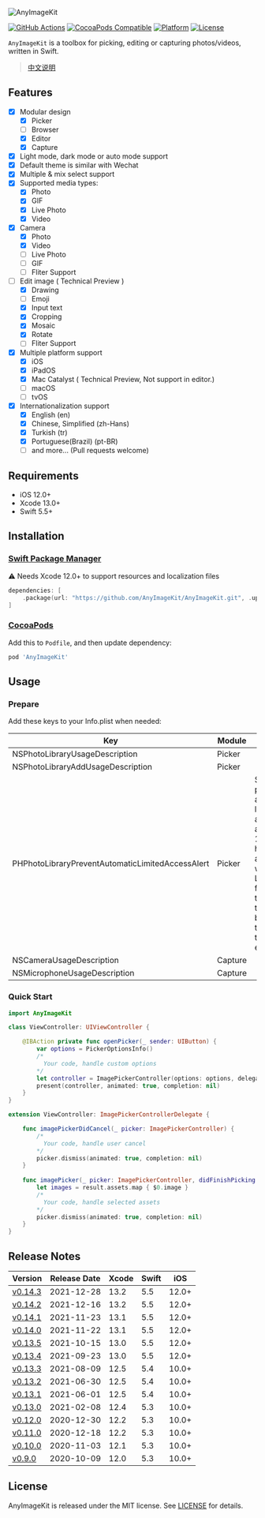 ![AnyImageKit](https://github.com/AnyImageProject/AnyImageProject.github.io/raw/master/Resources/TitleMap@2x.png)

[![GitHub Actions](https://github.com/AnyImageKit/AnyImageKit/workflows/build/badge.svg?branch=master)](https://github.com/AnyImageKit/AnyImageKit/actions?query=workflow%3Abuild)
[![CocoaPods Compatible](https://img.shields.io/cocoapods/v/AnyImageKit.svg)](https://cocoapods.org/pods/AnyImageKit)
[![Platform](https://img.shields.io/cocoapods/p/AnyImageKit.svg?style=flat)](./)
[![License](https://img.shields.io/cocoapods/l/AnyImageKit.svg?style=flat)](https://raw.githubusercontent.com/AnyImageProject/AnyImageKit/master/LICENSE)

`AnyImageKit` is a toolbox for picking, editing or capturing photos/videos, written in Swift. 

> [中文说明](./Documentation/README_CN.md)

## Features

- [x] Modular design
    - [x] Picker
    - [ ] Browser
    - [x] Editor
    - [x] Capture
- [x] Light mode, dark mode or auto mode support
- [x] Default theme is similar with Wechat 
- [x] Multiple & mix select support
- [x] Supported media types:
    - [x] Photo
    - [x] GIF
    - [x] Live Photo
    - [x] Video
- [x] Camera
    - [x] Photo
    - [x] Video
    - [ ] Live Photo
    - [ ] GIF
    - [ ] Fliter Support
- [ ] Edit image ( Technical Preview )
    - [x] Drawing
    - [ ] Emoji
    - [x] Input text
    - [x] Cropping
    - [x] Mosaic
    - [x] Rotate
    - [ ] Fliter Support
- [x] Multiple platform support
    - [x] iOS
    - [x] iPadOS
    - [x] Mac Catalyst ( Technical Preview, Not support in editor.)
    - [ ] macOS
    - [ ] tvOS
- [x] Internationalization support
    - [x] English (en)
    - [x] Chinese, Simplified (zh-Hans)
    - [x] Turkish (tr)
    - [x] Portuguese(Brazil) (pt-BR)
    - [ ] and more... (Pull requests welcome)

## Requirements

- iOS 12.0+
- Xcode 13.0+
- Swift 5.5+

## Installation

### [Swift Package Manager](https://swift.org/package-manager/)

⚠️ Needs Xcode 12.0+ to support resources and localization files

```swift
dependencies: [
    .package(url: "https://github.com/AnyImageKit/AnyImageKit.git", .upToNextMajor(from: "0.14.0"))
]
```

### [CocoaPods](https://guides.cocoapods.org/using/using-cocoapods.html)

Add this to `Podfile`, and then update dependency:

```ruby
pod 'AnyImageKit'
```

## Usage

### Prepare

Add these keys to your Info.plist when needed:

| Key | Module | Info |
| ----- | ----  | ---- |
| NSPhotoLibraryUsageDescription | Picker |  |
| NSPhotoLibraryAddUsageDescription | Picker |  |
| PHPhotoLibraryPreventAutomaticLimitedAccessAlert | Picker | Set `YES` to prevent automatic limited access alert in iOS 14+ (Picker has been adapted with Limited features that can be triggered by the user to enhance the user experience) |
| NSCameraUsageDescription | Capture |  |
| NSMicrophoneUsageDescription | Capture |  |

### Quick Start

```swift
import AnyImageKit

class ViewController: UIViewController {

    @IBAction private func openPicker(_ sender: UIButton) {
        var options = PickerOptionsInfo()
        /*
          Your code, handle custom options
        */
        let controller = ImagePickerController(options: options, delegate: self)
        present(controller, animated: true, completion: nil)
    }
}

extension ViewController: ImagePickerControllerDelegate {

    func imagePickerDidCancel(_ picker: ImagePickerController) {
        /*
          Your code, handle user cancel
        */
        picker.dismiss(animated: true, completion: nil)
    }
    
    func imagePicker(_ picker: ImagePickerController, didFinishPicking result: PickerResult) {
        let images = result.assets.map { $0.image }
        /*
          Your code, handle selected assets
        */
        picker.dismiss(animated: true, completion: nil)
    }
}
```

## Release Notes

| Version | Release Date | Xcode | Swift | iOS |
| ---- | ----  | ---- | ---- | ---- |
| [v0.14.3](https://github.com/AnyImageKit/AnyImageKit/blob/master/Documentation/RELEASE_NOTE.md#0143) | 2021-12-28 | 13.2 | 5.5 | 12.0+ |
| [v0.14.2](https://github.com/AnyImageKit/AnyImageKit/blob/master/Documentation/RELEASE_NOTE.md#0142) | 2021-12-16 | 13.2 | 5.5 | 12.0+ |
| [v0.14.1](https://github.com/AnyImageKit/AnyImageKit/blob/master/Documentation/RELEASE_NOTE.md#0141) | 2021-11-23 | 13.1 | 5.5 | 12.0+ |
| [v0.14.0](https://github.com/AnyImageKit/AnyImageKit/blob/master/Documentation/RELEASE_NOTE.md#0140) | 2021-11-22 | 13.1 | 5.5 | 12.0+ |
| [v0.13.5](https://github.com/AnyImageKit/AnyImageKit/blob/master/Documentation/RELEASE_NOTE.md#0135) | 2021-10-15 | 13.0 | 5.5 | 12.0+ |
| [v0.13.4](https://github.com/AnyImageKit/AnyImageKit/blob/master/Documentation/RELEASE_NOTE.md#0134) | 2021-09-23 | 13.0 | 5.5 | 12.0+ |
| [v0.13.3](https://github.com/AnyImageKit/AnyImageKit/blob/master/Documentation/RELEASE_NOTE.md#0133) | 2021-08-09 | 12.5 | 5.4 | 10.0+ |
| [v0.13.2](https://github.com/AnyImageKit/AnyImageKit/blob/master/Documentation/RELEASE_NOTE.md#0132) | 2021-06-30 | 12.5 | 5.4 | 10.0+ |
| [v0.13.1](https://github.com/AnyImageKit/AnyImageKit/blob/master/Documentation/RELEASE_NOTE.md#0131) | 2021-06-01 | 12.5 | 5.4 | 10.0+ |
| [v0.13.0](https://github.com/AnyImageKit/AnyImageKit/blob/master/Documentation/RELEASE_NOTE.md#0130) | 2021-02-08 | 12.4 | 5.3 | 10.0+ |
| [v0.12.0](https://github.com/AnyImageKit/AnyImageKit/blob/master/Documentation/RELEASE_NOTE.md#0120) | 2020-12-30 | 12.2 | 5.3 | 10.0+ |
| [v0.11.0](https://github.com/AnyImageKit/AnyImageKit/blob/master/Documentation/RELEASE_NOTE.md#0110) | 2020-12-18 | 12.2 | 5.3 | 10.0+ |
| [v0.10.0](https://github.com/AnyImageKit/AnyImageKit/blob/master/Documentation/RELEASE_NOTE.md#0100) | 2020-11-03 | 12.1 | 5.3 | 10.0+ |
| [v0.9.0](https://github.com/AnyImageKit/AnyImageKit/blob/master/Documentation/RELEASE_NOTE.md#090) | 2020-10-09 | 12.0 | 5.3 | 10.0+ |

## License

AnyImageKit is released under the MIT license. See [LICENSE](./LICENSE) for details.
